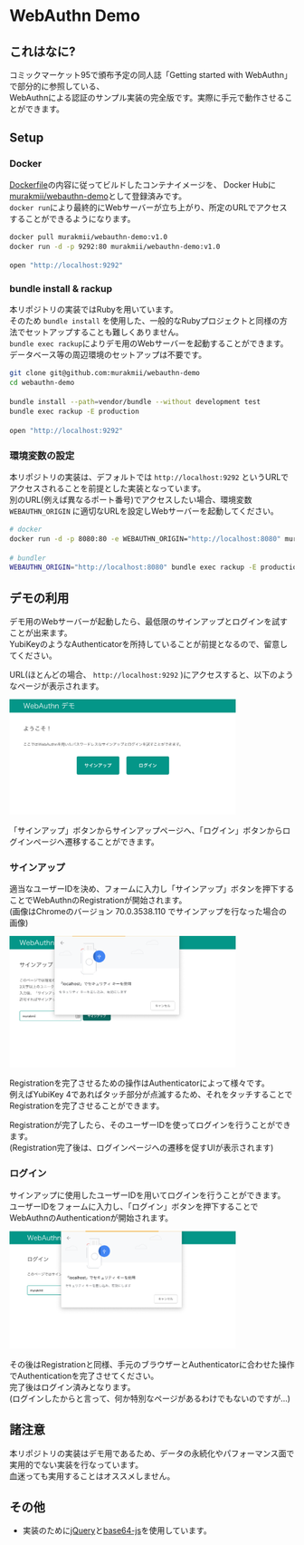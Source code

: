 # WebAuthn Demo

## これはなに?

コミックマーケット95で頒布予定の同人誌「Getting started with WebAuthn」で部分的に参照している、  
WebAuthnによる認証のサンプル実装の完全版です。実際に手元で動作させることができます。

## Setup

### Docker

[Dockerfile](https://github.com/murakmii/webauthn-demo/blob/master/Dockerfile)の内容に従ってビルドしたコンテナイメージを、
Docker Hubに[murakmii/webauthn-demo](https://cloud.docker.com/u/murakmii/repository/docker/murakmii/webauthn-demo)として登録済みです。  
`docker run`により最終的にWebサーバーが立ち上がり、所定のURLでアクセスすることができるようになります。

```sh
docker pull murakmii/webauthn-demo:v1.0
docker run -d -p 9292:80 murakmii/webauthn-demo:v1.0

open "http://localhost:9292"
```

### bundle install & rackup

本リポジトリの実装ではRubyを用いています。  
そのため `bundle install` を使用した、一般的なRubyプロジェクトと同様の方法でセットアップすることも難しくありません。  
`bundle exec rackup`によりデモ用のWebサーバーを起動することができます。  
データベース等の周辺環境のセットアップは不要です。

```sh
git clone git@github.com:murakmii/webauthn-demo
cd webauthn-demo

bundle install --path=vendor/bundle --without development test
bundle exec rackup -E production

open "http://localhost:9292"
```

### 環境変数の設定

本リポジトリの実装は、デフォルトでは `http://localhost:9292` というURLでアクセスされることを前提とした実装となっています。  
別のURL(例えば異なるポート番号)でアクセスしたい場合、環境変数 `WEBAUTHN_ORIGIN` に適切なURLを設定しWebサーバーを起動してください。

```sh
# docker
docker run -d -p 8080:80 -e WEBAUTHN_ORIGIN="http://localhost:8080" murakmii/webauthn-demo:v1.0

# bundler
WEBAUTHN_ORIGIN="http://localhost:8080" bundle exec rackup -E production -p 8080
```

## デモの利用

デモ用のWebサーバーが起動したら、最低限のサインアップとログインを試すことが出来ます。  
YubiKeyのようなAuthenticatorを所持していることが前提となるので、留意してください。

URL(ほとんどの場合、 `http://localhost:9292` )にアクセスすると、以下のようなページが表示されます。

<img src="https://github.com/murakmii/webauthn-demo/blob/master/README/index.png?raw=true" width="400" />

「サインアップ」ボタンからサインアップページへ、「ログイン」ボタンからログインページへ遷移することができます。

### サインアップ

適当なユーザーIDを決め、フォームに入力し「サインアップ」ボタンを押下することでWebAuthnのRegistrationが開始されます。  
(画像はChromeのバージョン 70.0.3538.110 でサインアップを行なった場合の画像)

<img src="https://github.com/murakmii/webauthn-demo/blob/master/README/signup.png?raw=true" width="400" />

Registrationを完了させるための操作はAuthenticatorによって様々です。  
例えばYubiKey 4であればタッチ部分が点滅するため、それをタッチすることでRegistrationを完了させることができます。

Registrationが完了したら、そのユーザーIDを使ってログインを行うことができます。  
(Registration完了後は、ログインページへの遷移を促すUIが表示されます)

### ログイン

サインアップに使用したユーザーIDを用いてログインを行うことができます。  
ユーザーIDをフォームに入力し、「ログイン」ボタンを押下することでWebAuthnのAuthenticationが開始されます。

<img src="https://github.com/murakmii/webauthn-demo/blob/master/README/login.png?raw=true" width="400" />

その後はRegistrationと同様、手元のブラウザーとAuthenticatorに合わせた操作でAuthenticationを完了させてください。  
完了後はログイン済みとなります。  
(ログインしたからと言って、何か特別なページがあるわけでもないのですが...)

## 諸注意

本リポジトリの実装はデモ用であるため、データの永続化やパフォーマンス面で実用的でない実装を行なっています。  
血迷っても実用することはオススメしません。

## その他

 * 実装のために[jQuery](https://github.com/jquery/jquery)と[base64-js](https://github.com/beatgammit/base64-js)を使用しています。
